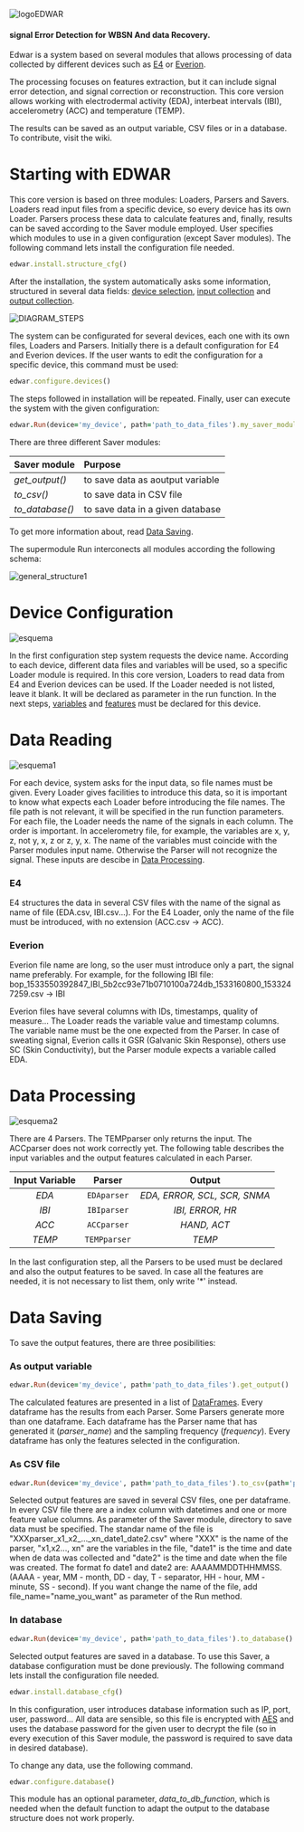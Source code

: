 ![logoEDWAR](https://user-images.githubusercontent.com/17572800/87205571-0c325000-c308-11ea-89d9-c6f3bf6598af.png)
#### signal Error Detection for WBSN And data Recovery.
Edwar is a system based on several
modules that allows processing of data collected by different 
devices such as [E4](https://www.empatica.com/en-eu/research/e4/) or 
[Everion](https://www.biovotion.com/everion/).

The processing focuses on features extraction, but it can include signal error
detection, and signal correction or reconstruction. This core version allows working with
electrodermal activity (EDA), interbeat intervals (IBI), accelerometry (ACC) and temperature (TEMP).

The results can be saved as an output variable, CSV files or in a database. To contribute, visit the wiki.

# Starting with EDWAR
This core version is based on three modules: Loaders, Parsers and Savers. Loaders read input files from a specific device, so every device has its own Loader. 
Parsers process these data to calculate features and, finally, results can be saved according to the Saver module employed.
User specifies which modules to use in a given configuration (except Saver modules). 
The following command lets install the configuration file needed.
```ruby
edwar.install.structure_cfg()
```
After the installation, the system automatically asks some information, structured in several data fields: [device selection](#dev), [input collection](#read) and 
[output  collection](#proc).

![DIAGRAM_STEPS](https://user-images.githubusercontent.com/17572800/88675164-f041f300-d0ea-11ea-9885-c365e874ef42.png)

The system can be configurated for several devices, each one with its own files, Loaders and Parsers. Initially there is a default configuration for E4 and
Everion devices. If the user wants to edit the configuration for a specific device, this command must be used:
```ruby
edwar.configure.devices()
```
The steps followed in installation will be repeated.
Finally, user can execute the system with the given configuration:
```ruby
edwar.Run(device='my_device', path='path_to_data_files').my_saver_module()
```
There are three different Saver modules:

Saver module | Purpose
:--- | :---
*get_output()* |  to save data as aoutput variable
*to_csv()* |  to save data in CSV file
*to_database()* | to save data in a given database

To get more information about, read [Data Saving](#save).

The supermodule Run interconects all modules according the following schema:


![general_structure1](https://user-images.githubusercontent.com/17572800/87205868-b3af8280-c308-11ea-9c8f-95d100f4343e.png)

<a name="dev"></a>
# Device Configuration
![esquema](https://user-images.githubusercontent.com/17572800/91544536-28259b80-e920-11ea-974f-a8f0e6b740c1.png)

In the first configuration step system requests the device name. According to each device, different data files and variables will be used, 
so a specific Loader module is required. In this core version, Loaders to read data from E4 and Everion devices can be used.
If the Loader needed is not listed, leave it blank. It will be declared as parameter in the run function.
In the next steps, [variables](#read) and [features](#proc) must be declared for this device.

<a name="read"></a>
# Data Reading
![esquema1](https://user-images.githubusercontent.com/17572800/91544624-44c1d380-e920-11ea-858b-e90b54fe2fa6.png)

For each device, system asks for the input data, so file names must be given. Every Loader gives facilities to introduce this data, so it is important to know what expects each Loader before introducing the file names. The file path is not relevant, it will be 
specified in the run function parameters. For each file, the Loader needs the name of the signals in each column. The order is important. In accelerometry file, for example, the variables are x, y, z, not y, x, z or z, y, x. The name of the variables must coincide with the Parser modules input name. Otherwise the Parser will not recognize the signal. 
These inputs are descibe in [Data Processing](#proc).

### E4
E4 structures the data in several CSV files with the name of the signal as name of file (EDA.csv, IBI.csv...).
For the E4 Loader, only the name of the file must be introduced, with no extension (ACC.csv -> ACC). 

### Everion
Everion file name are long, so the user must introduce only a part, the signal name preferably. For example, for the following IBI file:
bop_1533550392847_IBI_5b2cc93e71b0710100a724db_1533160800_1533247259.csv -> IBI

Everion files have several columns with IDs, timestamps, quality of measure... The Loader reads the variable value and timestamp columns. The variable name
must be the one expected from the Parser. In case of sweating signal, Everion calls it GSR (Galvanic Skin Response), others use SC (Skin Conductivity), but the Parser module expects a variable called EDA.


<a name="proc"></a>
# Data Processing
![esquema2](https://user-images.githubusercontent.com/17572800/91544652-4ee3d200-e920-11ea-88f4-6c4ca1030944.png)

There are 4 Parsers. The TEMPparser only returns the input. The ACCparser does not work correctly yet. 
The following table describes the input variables and the output features calculated in each Parser. 

Input Variable | Parser | Output
:---: | :---: | :---:
*EDA* | `EDAparser` | *EDA, ERROR, SCL, SCR, SNMA*
*IBI* | `IBIparser` | *IBI, ERROR, HR*
*ACC* | `ACCparser` | *HAND, ACT*
*TEMP*| `TEMPparser`| *TEMP*

In the last configuration step, all the Parsers to be used must be declared and also the output features to be saved. In case all the features are needed, 
it is not necessary to list them, only write '*' instead.


<a name="save"></a>
# Data Saving
To save the output features, there are three posibilities:

### As output variable
```ruby
edwar.Run(device='my_device', path='path_to_data_files').get_output()
```
The calculated features are presented in a list of [DataFrames](https://pandas.pydata.org/pandas-docs/stable/reference/api/pandas.DataFrame.html). Every dataframe
has the results from each Parser. Some Parsers generate more than one dataframe. Each dataframe has the Parser name that has generated it (*parser_name*) and the sampling
frequency (*frequency*). Every dataframe has only the features selected in the configuration.

### As CSV file
```ruby
edwar.Run(device='my_device', path='path_to_data_files').to_csv(path='path_to_output_directory')
```
Selected output features are saved in several CSV files, one per dataframe. In every CSV file there are a index column with datetimes and one or more feature value columns.
As parameter of the Saver module, directory to save data must be specified.
The standar name of the file is "XXXparser_x1_x2_..._xn_date1_date2.csv" where "XXX" is the name of the parser, "x1,x2..., xn" are the variables in the file, "date1" is the time and date when de data was collected and "date2" is the time and date when the file was created. The format fo date1 and date2 are: AAAAMMDDTHHMMSS. (AAAA - year, MM - month, DD - day, T - separator, HH - hour, MM - minute, SS - second). If you want change the name of the file, add file_name="name_you_want" as parameter of the Run method.

### In database
```ruby
edwar.Run(device='my_device', path='path_to_data_files').to_database()
```
Selected output features are saved in a database. To use this Saver, a database configuration must be done previously. 
The following command lets install the configuration file needed.
```ruby
edwar.install.database_cfg()
```
In this configuration, user introduces database information such as IP, port, user, password... All data are sensible, so this file is encrypted with 
[AES](https://es.wikipedia.org/wiki/Advanced_Encryption_Standard) and uses the database password for the given user to decrypt the file (so in every 
execution of this Saver module, the password is required to save data in desired database). 

To change any data, use the following command.
```ruby
edwar.configure.database()
```

This module has an optional parameter, *data_to_db_function*, which is needed when the default function to adapt the output to the database structure does 
not work properly.




